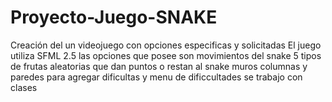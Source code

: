 # Proyecto-Juego-SNAKE
Creación del un videojuego con opciones especificas y solicitadas 
El juego utiliza SFML 2.5 
las opciones que posee son movimientos del snake 
5 tipos de frutas aleatorias que dan puntos o restan al snake
muros columnas y paredes para agregar dificultas
y menu de dificcultades 
se trabajo con clases 
